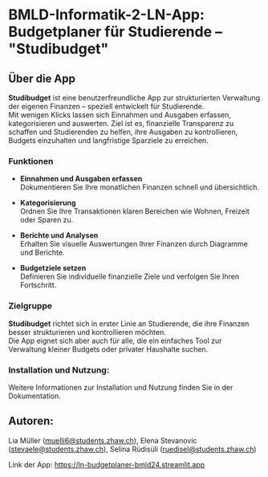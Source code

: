 # BMLD-Informatik-2-LN-App: Budgetplaner für Studierende – "Studibudget"

## Über die App

**Studibudget** ist eine benutzerfreundliche App zur strukturierten Verwaltung der eigenen Finanzen – speziell entwickelt für Studierende.  
Mit wenigen Klicks lassen sich Einnahmen und Ausgaben erfassen, kategorisieren und auswerten. Ziel ist es, finanzielle Transparenz zu schaffen und Studierenden zu helfen, ihre Ausgaben zu kontrollieren, Budgets einzuhalten und langfristige Sparziele zu erreichen.

### Funktionen

- **Einnahmen und Ausgaben erfassen**  
  Dokumentieren Sie Ihre monatlichen Finanzen schnell und übersichtlich.

- **Kategorisierung**  
  Ordnen Sie Ihre Transaktionen klaren Bereichen wie Wohnen, Freizeit oder Sparen zu.

- **Berichte und Analysen**  
  Erhalten Sie visuelle Auswertungen Ihrer Finanzen durch Diagramme und Berichte.

- **Budgetziele setzen**  
  Definieren Sie individuelle finanzielle Ziele und verfolgen Sie Ihren Fortschritt.

### Zielgruppe

**Studibudget** richtet sich in erster Linie an Studierende, die ihre Finanzen besser strukturieren und kontrollieren möchten.  
Die App eignet sich aber auch für alle, die ein einfaches Tool zur Verwaltung kleiner Budgets oder privater Haushalte suchen.

### Installation und Nutzung:

Weitere Informationen zur Installation und Nutzung finden Sie in der Dokumentation.

## Autoren:
Lia Müller (muelli6@students.zhaw.ch), Elena Stevanovic (stevaele@students.zhaw.ch), Selina Rüdisüli (ruedisel@students.zhaw.ch)


Link der App: https://ln-budgetplaner-bmld24.streamlit.app 